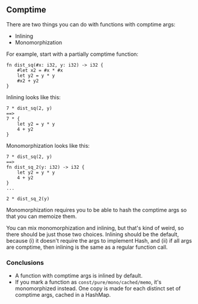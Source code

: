 ## Comptime

There are two things you can do with functions with comptime args:

- Inlining
- Monomorphization

For example, start with a partially comptime function:

```
fn dist_sq(#x: i32, y: i32) -> i32 {
    #let x2 = #x * #x
    let y2 = y * y
    #x2 + y2
}
```

Inlining looks like this:

```
7 * dist_sq(2, y)
==>
7 * {
    let y2 = y * y
    4 + y2
}
```

Monomorphization looks like this:

```
7 * dist_sq(2, y)
==>
fn dist_sq_2(y: i32) -> i32 {
    let y2 = y * y
    4 + y2
}
...

2 * dist_sq_2(y)
```

Monomorphization requires you to be able to hash the comptime args so that you can memoize them.

You can mix monomorphization and inlining, but that's kind of weird, so there should be just those
two choices. Inlining should be the default, because (i) it doesn't require the args to implement
Hash, and (ii) if all args are comptime, then inlining is the same as a regular function call.

### Conclusions

- A function with comptime args is inlined by default.
- If you mark a function as `const/pure/mono/cached/memo`, it's monomorphized instead. One copy is
  made for each distinct set of comptime args, cached in a HashMap.
